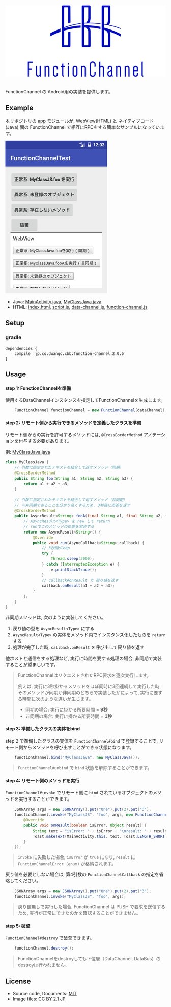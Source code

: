 # <p align="center"><img src="title.png"/></p>
FunctionChannel の Android用の実装を提供します。

## Example 
本リポジトリの [app](app) モジュールが, WebView(HTML) と ネイティブコード(Java) 間の FunctionChannel で相互にRPCをする簡単なサンプルになっています。

![screen-shot](screen-shot.png)

- Java: [MainActivity.java](app/src/main/java/jp/co/dwango/cbb/fc/test/MainActivity.java), [MyClassJava.java](app/src/main/java/jp/co/dwango/cbb/fc/test/MyClassJava.java)
- HTML: [index.html](app/src/main/assets/html/index.html), [script.js](app/src/main/assets/html/script.js), [data-channel.js](app/src/main/assets/html/data-channel.js), [function-channel.js](app/src/main/assets/html/function-channel.js)

## Setup 
### gradle
```
dependencies {
	compile 'jp.co.dwango.cbb:function-channel:2.0.6'
}
```

## Usage
#### step 1: FunctionChannelを準備
使用するDataChannelインスタンスを指定してFunctionChannelを生成します。

```java
	FunctionChannel functionChannel = new FunctionChannel(dataChannel);
```

#### step 2: リモート側から実行できるメソッドを定義したクラスを準備
リモート側からの実行を許可するメソッドには, `@CrossBorderMethod` アノテーションを付与する必要があります。

例: [MyClassJava.java](app/src/main/java/jp/co/dwango/cbb/fc/test/MyClassJava.java)

```java
class MyClassJava {
	// 引数に指定されたテキストを結合して返すメソッド（同期）
	@CrossBorderMethod
	public String foo(String a1, String a2, String a3) {
		return a1 + a2 + a3;
	}

	// 引数に指定されたテキストを結合して返すメソッド（非同期）
	// ※非同期であることを分かり易くするため, 3秒後に応答を返す
	@CrossBorderMethod
	public AsyncResult<String> fooA(final String a1, final String a2, final String a3) {
		// AsyncResult<Type> を new して return
		// runでこのメソッドの処理を実装する
		return new AsyncResult<String>() {
			@Override
			public void run(AsyncCallback<String> callback) {
				// 3秒間sleep
				try {
					Thread.sleep(3000);
				} catch (InterruptedException e) {
					e.printStackTrace();
				}
				// callback#onResult で 戻り値を返す
				callback.onResult(a1 + a2 + a3);
			}
		};
	}
}
```

非同期メソッドは, 次のように実装してください。

1. 戻り値の型を `AsyncResult<Type>` にする
2. `AsyncResult<Type>` の実体をメソッド内でインスタンス化したものを `return` する
3. 処理が完了した時, `callback.onResult` を呼び出して戻り値を返す

他ホストと通信をする処理など, 実行に時間を要する処理の場合, 非同期で実装することが望ましいです。

> FunctionChannelはリクエストされたRPC要求を逐次実行します。
>
> 例えば, 実行に3秒掛かるメソッドをほぼ同時に3回連続して実行した時, そのメソッドが同期か非同期のどちらで実装したかによって, 実行に要する時間に次のような違いが生じます。
> - 同期の場合: 実行に掛かる所要時間 =  __9秒__
> - 非同期の場合: 実行に掛かる所要時間 = __3秒__

#### step 3: 準備したクラスの実体をbind
step 2 で準備したクラスの実体を `FunctionChannel#bind` で登録することで, リモート側からメソッドを呼び出すことができる状態になります。

```java
	functionChannel.bind("MyClassJava", new MyClassJava());
```

> `FunctionChannel#unbind` で `bind` 状態を解除することができます。

#### step 4: リモート側のメソッドを実行
`FunctionChannel#invoke` でリモート側に `bind` されているオブジェクトのメソッドを実行することができます。

```java
	JSONArray args = new JSONArray().put("One").put(2).put("3");
	functionChannel.invoke("MyClassJS", "foo", args, new FunctionChannelCallback() {
		@Override
		public void onResult(boolean isError, Object result) {
			String text = "isError: " + isError + "\nresult: " + result;
			Toast.makeText(MainActivity.this, text, Toast.LENGTH_SHORT).show();
		}
	});
```

> `invoke` に失敗した場合, `isError` が `true` になり, `result` に `FunctionChannelError (enum)` が格納されます。

戻り値を必要としない場合は, 第4引数の `FunctionChannelCallback` の指定を省略してください。

```java
	JSONArray args = new JSONArray().put("One").put(2).put("3");
	functionChannel.invoke("MyClassJS", "foo", args);
```

> 戻り値無しで実行した場合, FunctionChannel は PUSH で要求を送信するため, 実行が正常にできたのかを確認することができません。

#### step 5: 破棄
`FunctionChannel#destroy` で破棄できます。

```java
	functionChannel.destroy();
```

> FunctionChannelをdestroyしても下位層（DataChannel, DataBus）のdestroyは行われません。

## License
- Source code, Documents: [MIT](LICENSE)
- Image files: [CC BY 2.1 JP](https://creativecommons.org/licenses/by/2.1/jp/)
